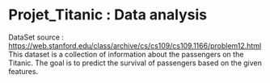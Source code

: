 # Projet_Titanic : Data analysis

DataSet source : https://web.stanford.edu/class/archive/cs/cs109/cs109.1166/problem12.html
This dataset is a collection of information about the passengers on the Titanic. The goal is to predict the
survival of passengers based on the given features.